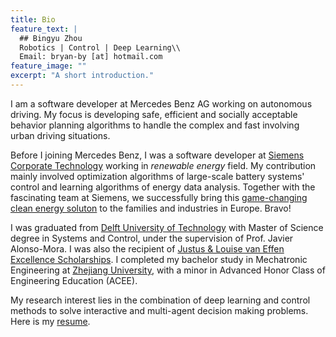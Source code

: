 ```yaml
---
title: Bio
feature_text: |
  ## Bingyu Zhou
  Robotics | Control | Deep Learning\\
  Email: bryan-by [at] hotmail.com
feature_image: ""
excerpt: "A short introduction."
---
```

I am a software developer at Mercedes Benz AG working on autonomous driving. My focus is developing safe, efficient and socially acceptable behavior planning algorithms to handle the complex and fast involving urban driving situations.

Before I joining Mercedes Benz, I was a software developer at [Siemens Corporate Technology](https://new.siemens.com/global/en/company/innovation/corporate-technology.html) working in *renewable energy* field. My contribution mainly involved optimization algorithms of large-scale battery systems' control and learning algorithms of energy data analysis. Together with the fascinating team at Siemens, we successfully bring this [game-changing clean energy soluton](https://new.siemens.com/global/en/products/consumer/junelight.html) to the families and industries in Europe. Bravo!

 I was graduated from [Delft University of Technology](https://www.tudelft.nl/en/) with Master of Science degree in Systems and Control, under the supervision of Prof. Javier Alonso-Mora. I was also the recipient of [Justus & Louise van Effen Excellence Scholarships](https://www.tudelft.nl/en/education/practical-matters/scholarships/justus-louise-van-effen-excellence-scholarships/). I completed my bachelor study in Mechatronic Engineering at [Zhejiang University](http://www.zju.edu.cn/english/), with a minor in Advanced Honor Class of Engineering Education (ACEE).

My research interest lies in the combination of deep learning and control methods to solve interactive and multi-agent decision making problems. Here is my [resume](/assets/CV.pdf "resume"). 


